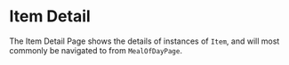 # Item Detail

The Item Detail Page shows the details of instances of `Item`, and will most commonly be navigated to from `MealOfDayPage`.
